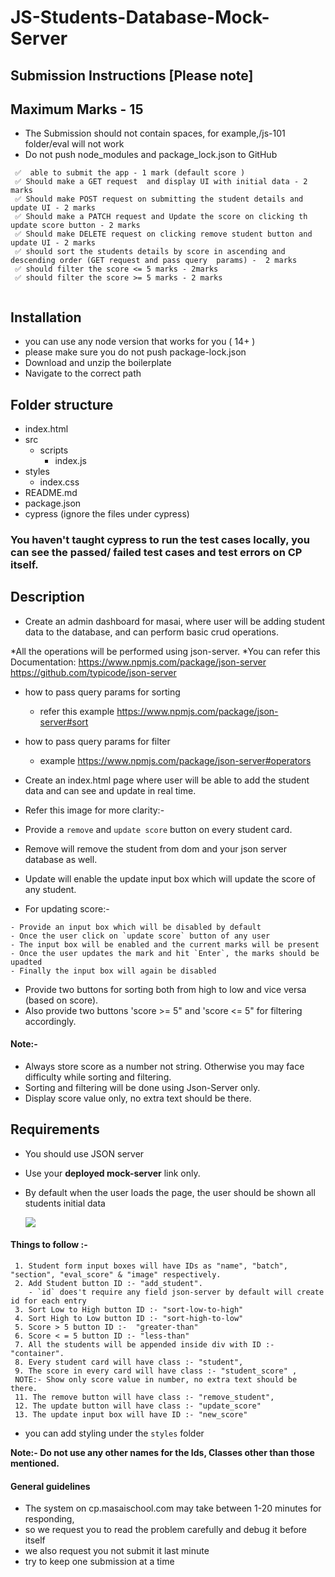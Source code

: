 # JS-Students-Database-Mock-Server

## Submission Instructions [Please note]

## Maximum Marks - 15

- The Submission should not contain spaces, for example,/js-101 folder/eval will not work
- Do not push node_modules and package_lock.json to GitHub

```
 ✅  able to submit the app - 1 mark (default score )
 ✅ Should make a GET request  and display UI with initial data - 2 marks
 ✅ Should make POST request on submitting the student details and update UI - 2 marks
 ✅ Should make a PATCH request and Update the score on clicking th update score button - 2 marks
 ✅ Should make DELETE request on clicking remove student button and update UI - 2 marks
 ✅ should sort the students details by score in ascending and descending order (GET request and pass query  params) -  2 marks
 ✅ should filter the score <= 5 marks - 2marks
 ✅ should filter the score >= 5 marks - 2 marks


```

## Installation

- you can use any node version that works for you ( 14+ )
- please make sure you do not push package-lock.json
- Download and unzip the boilerplate
- Navigate to the correct path

## Folder structure

- index.html
- src
  - scripts
    - index.js
- styles
  - index.css
- README.md
- package.json
- cypress (ignore the files under cypress)

### You haven't taught cypress to run the test cases locally, you can see the passed/ failed test cases and test errors on CP itself.

## Description

- Create an admin dashboard for masai, where user will be adding student data to the database, and can perform basic crud operations.

*All the operations will be performed using json-server.
*You can refer this Documentation: https://www.npmjs.com/package/json-server https://github.com/typicode/json-server

- how to pass query params for sorting
  - refer this example https://www.npmjs.com/package/json-server#sort
- how to pass query params for filter

  - example https://www.npmjs.com/package/json-server#operators

- Create an index.html page where user will be able to add the student data and can see and update in real time.

- Refer this image for more clarity:-
- Provide a `remove` and `update score` button on every student card.
- Remove will remove the student from dom and your json server database as well.
- Update will enable the update input box which will update the score of any student.

- For updating score:-

```
- Provide an input box which will be disabled by default
- Once the user click on `update score` button of any user
- The input box will be enabled and the current marks will be present
- Once the user updates the mark and hit `Enter`, the marks should be upadted
- Finally the input box will again be disabled
```

- Provide two buttons for sorting both from high to low and vice versa (based on score).
- Also provide two buttons 'score >= 5" and 'score <= 5" for filtering accordingly.

#### Note:-

- Always store score as a number not string. Otherwise you may face difficulty while sorting and filtering.
- Sorting and filtering will be done using Json-Server only.
- Display score value only, no extra text should be there.

## Requirements

- You should use JSON server
- Use your **deployed mock-server** link only.
- By default when the user loads the page, the user should be shown all students initial data

  ![](https://i.imgur.com/3GAafZq.png)


#### Things to follow :-

```
 1. Student form input boxes will have IDs as "name", "batch", "section", "eval_score" & "image" respectively.
 2. Add Student button ID :- "add_student".
    - `id` does't require any field json-server by default will create id for each entry
 3. Sort Low to High button ID :- "sort-low-to-high"
 4. Sort High to Low button ID :- "sort-high-to-low"
 5. Score > 5 button ID :-  "greater-than"
 6. Score < = 5 button ID :- "less-than"
 7. All the students will be appended inside div with ID :- "container".
 8. Every student card will have class :- "student",
 9. The score in every card will have class :- "student_score" ,
 NOTE:- Show only score value in number, no extra text should be there.
 11. The remove button will have class :- "remove_student",
 12. The update button will have class :- "update_score"
 13. The update input box will have ID :- "new_score"
```

- you can add styling under the `styles` folder

**Note:- Do not use any other names for the Ids, Classes other than those mentioned.**

####

#### General guidelines

- The system on cp.masaischool.com may take between 1-20 minutes for responding,
- so we request you to read the problem carefully and debug it before itself
- we also request you not submit it last minute
- try to keep one submission at a time
